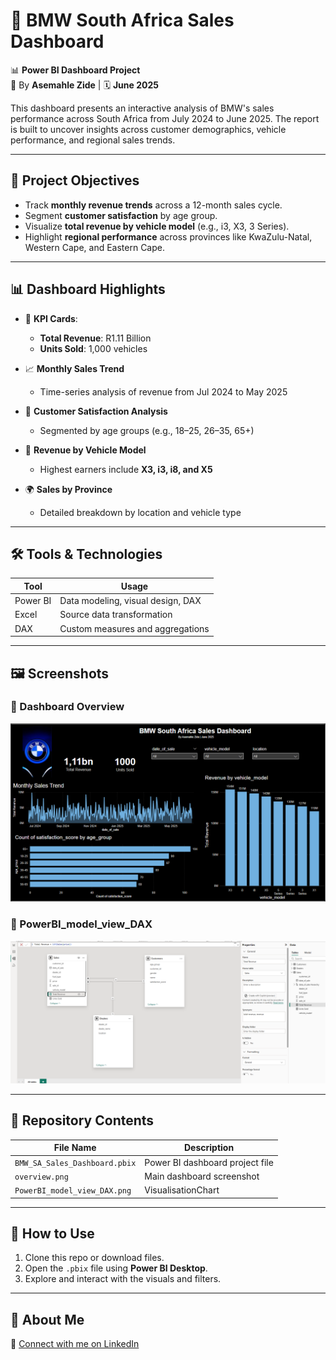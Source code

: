 
# 🚗 BMW South Africa Sales Dashboard

📊 **Power BI Dashboard Project**  
👤 By **Asemahle Zide** | 🗓️ **June 2025**

This dashboard presents an interactive analysis of BMW's sales performance across South Africa from July 2024 to June 2025. The report is built to uncover insights across customer demographics, vehicle performance, and regional sales trends.

---

## 📌 Project Objectives

- Track **monthly revenue trends** across a 12-month sales cycle.
- Segment **customer satisfaction** by age group.
- Visualize **total revenue by vehicle model** (e.g., i3, X3, 3 Series).
- Highlight **regional performance** across provinces like KwaZulu-Natal, Western Cape, and Eastern Cape.

---

## 📊 Dashboard Highlights

- 🧮 **KPI Cards**:  
  - **Total Revenue**: R1.11 Billion  
  - **Units Sold**: 1,000 vehicles

- 📈 **Monthly Sales Trend**  
  - Time-series analysis of revenue from Jul 2024 to May 2025

- 👥 **Customer Satisfaction Analysis**  
  - Segmented by age groups (e.g., 18–25, 26–35, 65+)

- 🚙 **Revenue by Vehicle Model**  
  - Highest earners include **X3, i3, i8, and X5**

- 🌍 **Sales by Province**  
  - Detailed breakdown by location and vehicle type

---

## 🛠️ Tools & Technologies

| Tool        | Usage                              |
|-------------|-------------------------------------|
| Power BI    | Data modeling, visual design, DAX   |
| Excel       | Source data transformation          |
| DAX         | Custom measures and aggregations    |

---

## 🖼️ Screenshots

### 🔹 Dashboard Overview
![Overview](Sales_Dashboard.png)

### 🔹 PowerBI_model_view_DAX
![PowerBI_model_view](PowerBI_model_view_DAX.png)

---

## 📂 Repository Contents

| File Name                            | Description                         |
|-------------------------------------|-------------------------------------|
| `BMW_SA_Sales_Dashboard.pbix`       | Power BI dashboard project file     |
| `overview.png`                      | Main dashboard screenshot           |
| `PowerBI_model_view_DAX.png`        | VisualisationChart                  |

---

## 📎 How to Use

1. Clone this repo or download files.
2. Open the `.pbix` file using **Power BI Desktop**.
3. Explore and interact with the visuals and filters.

---


## 💼 About Me 
🔗 [Connect with me on LinkedIn](https://www.linkedin.com/in/asemahle-zide-201063215/)



